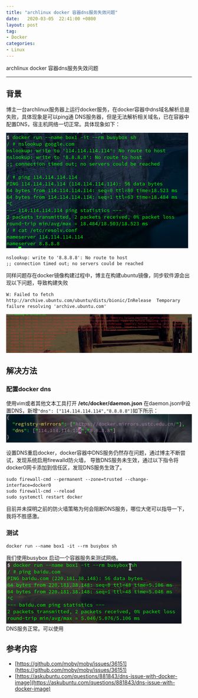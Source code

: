 ```yaml
---
title: "archlinux docker 容器dns服务失效问题"
date:   2020-03-05  22:41:00 +0800
layout: post
tag:
- Docker
categories:
- Linux
---
```


archlinux docker 容器dns服务失效问题

-------
## 背景
博主一台archlinux服务器上运行docker服务，在docker容器中dns域名解析总是失败，具体现象是可以ping通
DNS服务器，但是无法解析相关域名，已在容器中配置DNS，宿主机网络一切正常。具体现象如下：

![20200305-docker-dns-not-working.png](/images/20200305-docker-dns-not-working.png)

```
nslookup: write to '8.8.8.8': No route to host
;; connection timed out; no servers could be reached
```
同样问题存在docker镜像构建过程中，博主在构建ubuntu镜像，同步软件源会出现以下问题，导致构建失败
```
W: Failed to fetch http://archive.ubuntu.com/ubuntu/dists/bionic/InRelease  Temporary failure resolving 'archive.ubuntu.com'
```

![20200305-dockerfile-build-failed.png](/images/20200305-dockerfile-build-failed.png)

## 解决方法
### 配置docker dns
使用vim或者其他文本工具打开 **/etc/docker/daemon.json** 在daemon.json中设置DNS，新增```"dns": ["114.114.114.114","8.8.8.8"]```如下所示：
![20200305-docker-dns-config.png](/images/20200305-docker-dns-config.png)

设置DNS重启docker，docker容器中DNS服务仍然存在问题，通过博主不断尝试，发现系统启用firewalld防火墙，
导致DNS服务未生效，通过以下指令将docker0网卡添加到信任区，发现DNS服务生效了。
```
sudo firewall-cmd --permanent --zone=trusted --change-interface=docker0
sudo firewall-cmd --reload
sudo systemctl restart docker
```
目前并未探明之前的防火墙策略为何会阻断DNS服务，哪位大佬可以指导一下，我将不胜感激。

### 测试
```
docker run --name box1 -it --rm busybox sh
```
我们使用busybox 启动一个容器服务来测试网络。
![20200305-docker-dns-working.png](/images/20200305-docker-dns-working.png)
DNS服务正常。可以使用

## 参考内容
- [https://github.com/moby/moby/issues/36151](https://github.com/moby/moby/issues/36151)
- [https://askubuntu.com/questions/881843/dns-issue-with-docker-image](https://askubuntu.com/questions/881843/dns-issue-with-docker-image)
